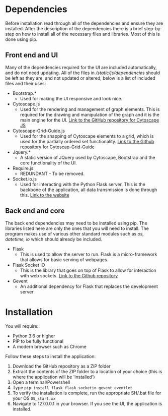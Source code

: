# Dependencies
Before installation read through all of the dependencies and ensure they are installed. After the description of the dependencies there is a brief step-by-step on how to install all of the necessary files and libraries. Most of this is done using pip.

Front end and UI
----------------

Many of the dependencies required for the UI are included automatically, and do not need updating. All of the files in _/static/js/dependencies_ should be left as they are, and not updated or altered; below is a list of included files and their uses:

- Bootstrap.*
  * Used for making the UI responsive and look nice.
- Cytoscape.js
  * Used for the rendering and management of graph elements. This is required for the drawing and manipulation of the graph
    and it is the main engine for the UI. [Link to the GitHub repository for Cytoscape JS](https://github.com/cytoscape/cytoscape.js?files=1)
- Cytoscape-Grid-Guide.js
  * Used for the snapping of Cytoscape elements to a grid, which is used for the partially ordered set functionality. [Link to the Github repository for Cytoscap-Grid-Guide](https://github.com/iVis-at-Bilkent/cytoscape.js-grid-guide)
- Jquery.*
  * A static version of JQuery used by Cytoscape, Bootstrap and the core functionality of the UI.
- Require.js
  * REDUNDANT - To be removed.
- Socket.io.js
  * Used for interacting with the Python Flask server. This is the backbone of the application, all data transmission is done through this. [Link to the website](https://socket.io/)

Back end and core
-----------------
The back end dependencies may need to be installed using pip. The libraries listed here are only the ones that you will need to install. The program makes use of various other standard modules such as _os, datetime, io_ which should already be included.

- Flask
  * This is used to allow the server to run. Flask is a micro-framework that allows for basic serving of webpages.
- Flask Socket IO
  * This is the library that goes on top of Flask to allow for interaction with web sockets. [Link to the Github repository](https://github.com/miguelgrinberg/Flask-SocketIO)
- Gevent
  * An additional dependency for Flask that replaces the development server

Installation
=============
You will require:
- Python 3.6 or higher
- PIP to be fully functional
- A modern browser such as Chrome

Follow these steps to install the application:
1. Download the GitHub repository as a ZIP folder
2. Extract the contents of the ZIP folder to a location of your choice (this is where the application will be 'installed')
3. Open a terminal/Powershell
4. Type `pip install flask flask_socketio gevent eventlet`
7. To verify the installation is complete, run the appropriate SH/.bat file for your OS `OS_start.xx`
8. Navigate to 127.0.0.1 in your browser. If you see the UI, the application is installed.
